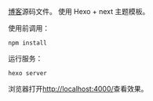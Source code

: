 [博客](http://www.quxionglie.com)源码文件。 
使用 Hexo + next 主题模板。

使用前调用：
```
npm install
```

运行服务：
```
hexo server
```

浏览器打开[http://localhost:4000/](http://localhost:4000/)查看效果。